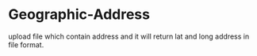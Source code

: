 # Geographic-Address
upload file which contain address and it will return lat and long address in file format.

